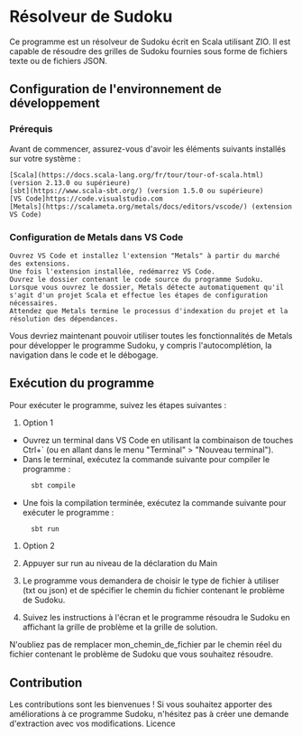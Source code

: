 # Résolveur de Sudoku

Ce programme est un résolveur de Sudoku écrit en Scala utilisant ZIO. Il est capable de résoudre des grilles de Sudoku fournies sous forme de fichiers texte ou de fichiers JSON.

## Configuration de l'environnement de développement
### Prérequis

Avant de commencer, assurez-vous d'avoir les éléments suivants installés sur votre système :

    [Scala](https://docs.scala-lang.org/fr/tour/tour-of-scala.html) (version 2.13.0 ou supérieure)
    [sbt](https://www.scala-sbt.org/) (version 1.5.0 ou supérieure)
    [VS Code]https://code.visualstudio.com
    [Metals](https://scalameta.org/metals/docs/editors/vscode/) (extension VS Code)

### Configuration de Metals dans VS Code

    Ouvrez VS Code et installez l'extension "Metals" à partir du marché des extensions.
    Une fois l'extension installée, redémarrez VS Code.
    Ouvrez le dossier contenant le code source du programme Sudoku.
    Lorsque vous ouvrez le dossier, Metals détecte automatiquement qu'il s'agit d'un projet Scala et effectue les étapes de configuration nécessaires.
    Attendez que Metals termine le processus d'indexation du projet et la résolution des dépendances.

Vous devriez maintenant pouvoir utiliser toutes les fonctionnalités de Metals pour développer le programme Sudoku, y compris l'autocomplétion, la navigation dans le code et le débogage.

## Exécution du programme

Pour exécuter le programme, suivez les étapes suivantes :

1. Option 1
- Ouvrez un terminal dans VS Code en utilisant la combinaison de touches Ctrl+` (ou en allant dans le menu "Terminal" > "Nouveau terminal").
- Dans le terminal, exécutez la commande suivante pour compiler le programme :
  ```bash
    sbt compile
  ```
- Une fois la compilation terminée, exécutez la commande suivante pour exécuter le programme :
  ```bash
    sbt run
  ```
1. Option 2

2. Appuyer sur run au niveau de la déclaration du Main

3. Le programme vous demandera de choisir le type de fichier à utiliser (txt ou json) et de spécifier le chemin du fichier contenant le problème de Sudoku.

4. Suivez les instructions à l'écran et le programme résoudra le Sudoku en affichant la grille de problème et la grille de solution.

N'oubliez pas de remplacer mon_chemin_de_fichier par le chemin réel du fichier contenant le problème de Sudoku que vous souhaitez résoudre.

## Contribution

Les contributions sont les bienvenues ! Si vous souhaitez apporter des améliorations à ce programme Sudoku, n'hésitez pas à créer une demande d'extraction avec vos modifications.
Licence
